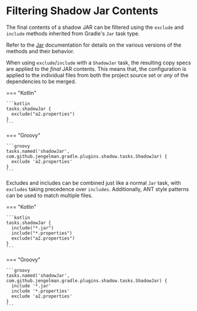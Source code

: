 # Filtering Shadow Jar Contents

The final contents of a shadow JAR can be filtered using the `exclude` and `include` methods inherited from Gradle's
`Jar` task type.

Refer to the [Jar](https://docs.gradle.org/current/dsl/org.gradle.api.tasks.bundling.Jar.html) documentation for details
on the various versions of the methods and their behavior.

When using `exclude`/`include` with a `ShadowJar` task, the resulting copy specs are applied to the _final_ JAR
contents.
This means that, the configuration is applied to the individual files from both the project source set or _any_
of the dependencies to be merged.

=== "Kotlin"

    ```kotlin
    tasks.shadowJar {
      exclude("a2.properties")
    }
    ```

=== "Groovy"

    ```groovy
    tasks.named('shadowJar', com.github.jengelman.gradle.plugins.shadow.tasks.ShadowJar) {
      exclude 'a2.properties'
    }
    ```


Excludes and includes can be combined just like a normal `Jar` task, with `excludes` taking precedence over `includes`.
Additionally, ANT style patterns can be used to match multiple files.

=== "Kotlin"

    ```kotlin
    tasks.shadowJar {
      include("*.jar")
      include("*.properties")
      exclude("a2.properties")
    }
    ```

=== "Groovy"

    ```groovy
    tasks.named('shadowJar', com.github.jengelman.gradle.plugins.shadow.tasks.ShadowJar) {
      include '*.jar'
      include '*.properties'
      exclude 'a2.properties'
    }
    ```
